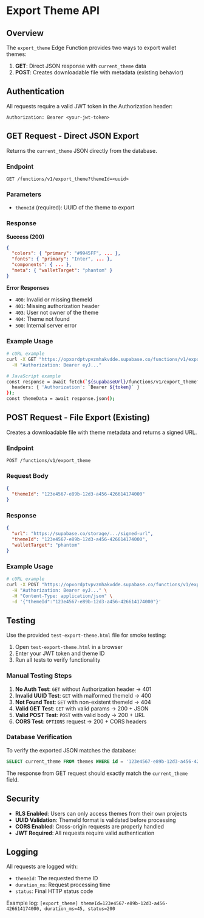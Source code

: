 
# Export Theme API

## Overview

The `export_theme` Edge Function provides two ways to export wallet themes:

1. **GET**: Direct JSON response with `current_theme` data
2. **POST**: Creates downloadable file with metadata (existing behavior)

## Authentication

All requests require a valid JWT token in the Authorization header:
```
Authorization: Bearer <your-jwt-token>
```

## GET Request - Direct JSON Export

Returns the `current_theme` JSON directly from the database.

### Endpoint
```
GET /functions/v1/export_theme?themeId=<uuid>
```

### Parameters
- `themeId` (required): UUID of the theme to export

### Response

**Success (200)**
```json
{
  "colors": { "primary": "#9945FF", ... },
  "fonts": { "primary": "Inter", ... },
  "components": { ... },
  "meta": { "walletTarget": "phantom" }
}
```

**Error Responses**
- `400`: Invalid or missing themeId
- `401`: Missing authorization header
- `403`: User not owner of the theme
- `404`: Theme not found
- `500`: Internal server error

### Example Usage

```bash
# cURL example
curl -X GET "https://opxordptvpvzmhakvdde.supabase.co/functions/v1/export_theme?themeId=123e4567-e89b-12d3-a456-426614174000" \
  -H "Authorization: Bearer eyJ..."

# JavaScript example
const response = await fetch(`${supabaseUrl}/functions/v1/export_theme?themeId=${themeId}`, {
  headers: { 'Authorization': `Bearer ${token}` }
});
const themeData = await response.json();
```

## POST Request - File Export (Existing)

Creates a downloadable file with theme metadata and returns a signed URL.

### Endpoint
```
POST /functions/v1/export_theme
```

### Request Body
```json
{
  "themeId": "123e4567-e89b-12d3-a456-426614174000"
}
```

### Response
```json
{
  "url": "https://supabase.co/storage/.../signed-url",
  "themeId": "123e4567-e89b-12d3-a456-426614174000",
  "walletTarget": "phantom"
}
```

### Example Usage

```bash
# cURL example
curl -X POST "https://opxordptvpvzmhakvdde.supabase.co/functions/v1/export_theme" \
  -H "Authorization: Bearer eyJ..." \
  -H "Content-Type: application/json" \
  -d '{"themeId":"123e4567-e89b-12d3-a456-426614174000"}'
```

## Testing

Use the provided `test-export-theme.html` file for smoke testing:

1. Open `test-export-theme.html` in a browser
2. Enter your JWT token and theme ID
3. Run all tests to verify functionality

### Manual Testing Steps

1. **No Auth Test**: `GET` without Authorization header → 401
2. **Invalid UUID Test**: `GET` with malformed themeId → 400  
3. **Not Found Test**: `GET` with non-existent themeId → 404
4. **Valid GET Test**: `GET` with valid params → 200 + JSON
5. **Valid POST Test**: `POST` with valid body → 200 + URL
6. **CORS Test**: `OPTIONS` request → 200 + CORS headers

### Database Verification

To verify the exported JSON matches the database:

```sql
SELECT current_theme FROM themes WHERE id = '123e4567-e89b-12d3-a456-426614174000';
```

The response from GET request should exactly match the `current_theme` field.

## Security

- **RLS Enabled**: Users can only access themes from their own projects
- **UUID Validation**: ThemeId format is validated before processing
- **CORS Enabled**: Cross-origin requests are properly handled
- **JWT Required**: All requests require valid authentication

## Logging

All requests are logged with:
- `themeId`: The requested theme ID
- `duration_ms`: Request processing time  
- `status`: Final HTTP status code

Example log: `[export_theme] themeId=123e4567-e89b-12d3-a456-426614174000, duration_ms=45, status=200`
